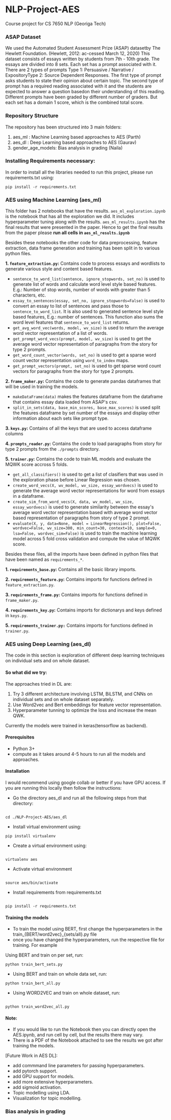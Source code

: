 # NLP-Project-AES
Course project for CS 7650 NLP (Georiga Tech)


### ASAP Dataset

We used the Automated Student Assessment Prize (ASAP) datasetby The Hewlett Foundation.  (Hewlett, 2012:  ac-cessed March 12, 2020) 
This dataset consists of essays written by students from 7th - 10th grade. The essays are divided into 8 sets. Each set has a prompt associated with it. There are 2 types of prompts Type 1: Persuasive / Narrative / ExpositoryType 2: Source Dependent Responses. The first type of prompt asks students to state their opinion about certain topic.  The second type of prompt has a required reading associated with it and the students are expected to answer a question basedon their understanding of this reading. Different prompts have been graded by different number of graders. But each set has a domain 1 score, which is the combined total score.


### Repository Structure

The repository has been structured into 3 main folders:
1. aes_ml : Machine Learning based approaches to AES (Parth)
2. aes_dl : Deep Learning based approaches to AES (Gaurav)
3. gender_age_models: Bias analysis in grading (Naila)


### Installing Requirements necessary:

In order to install all the libraries needed to run this project, please run requirements.txt using:

```
pip install -r requirements.txt

```

### AES using Machine Learning (aes_ml)

This folder has 2 notebooks that have the results. `aes_ml_exploration.ipynb` is the notebook that has all the exploration we did. It includes hyperparameter tuning along with the results. `aes_ml_results.ipynb` has the final results that were presented in the paper. Hence to get the final results from the paper please **run all cells in `aes_ml_results.ipynb`**

Besides these notebooks the other code for data preprocessing, feature extraction, data frame generation and training has been split in to various python files.


**1. `feature_extraction.py`:** Contains code to process essays and wordlists to generate various style and content based features.
- `sentence_to_word_list(sentence, ignore_stopwords, set_no)` is used to generate list of words and calculate word level style based features. E.g.: Number of stop words, number of words with greater than 5 characters, etc.
- `essay_to_sentences(essay, set_no, ignore_stopwords=False)` is used to convert an essay to list of sentences and pass those to `sentence_to_word_list`. It is also used to generated sentence level style based features, E.g.: number of sentences. This function also sums the word level features that `sentence_to_word_list` returns. 
- `get_avg_word_vec(words, model, wv_size)` is used to return the average word vector representation of a list of words. 
- `get_prompt_word_vecs(prompt, model, wv_size)` is used to get the average word vector representation of paragraphs from the story for type 2 prompts. 
- `get_word_count_vector(words, set_no)` is used to get a sparse word count vector representation using `word_to_index` maps.
- `get_prompt_vectors(prompt, set_no)` is used to get sparse word count vectors for paragraphs from the story for type 2 prompts.


**2. `frame_maker.py`:** Contains the code to generate pandas dataframes that will be used in training the models.
- `makeDataFrame(data)` makes the features dataframe from the dataframe that contains essay data loaded from ASAP's csv.
- `split_in_sets(data, base_min_scores, base_max_scores)` is used split the features dataframe by set number of the essays and display other information about each sets like prompt type.


**3. `keys.py`:** Contains of all the keys that are used to access dataframe columns


**4. `prompts_reader.py`:** Contains the code to load paragraphs from story for type 2 prompts from the `./prompts` directory.


**5. `trainer.py`:** Contains the code to train ML models and evaluate the MQWK score accross 5 folds.
- `get_all_classifiers()` is used to get a list of clasifiers that was used in the exploration phase before Linear Regression was chosen.
- `create_word_vecs(X, wv_model, wv_size, essay_wordvecs)` is used to generate the average word vector representations for word from essays in a dataframe.
- `create_sim_from_word_vecs(X, data, wv_model, wv_size, essay_wordvecs)` is used to generate similarity between the essay's average word vector representation based with average word vector based representation of paragraphs from story of type 2 prompt.
- `evaluate(X, y, data=None, model = LinearRegression(), plot=False, wordvec=False, wv_size=300, min_count=30, context=10, sample=0, lsa=False, wordvec_sim=False)` is used to train the machine learning model across 5 fold cross validation and compute the value of MQWK score.

Besides these files, all the imports have been defined in python files that have been named as `requirements_*`. 

**1. `requirements_base.py`:** Contains all the basic library imports.

**2. `requirements_feature.py`:** Contains imports for functions defined in `feature_extraction.py`.

**3. `requirements_frame.py`:** Contains  imports for functions defined in `frame_maker.py`.

**4. `requirements_key.py`:** Contains imports for dictionarys and keys defined in `keys.py`.

**5. `requirements_trainer.py:`** Contains imports for functions defined in `trainer.py`.


###  AES using Deep Learning (aes_dl)

The code in this section is exploration of different deep learning techniques on individual sets and on whole dataset.

 
#### So what did we try:
 
The approaches tried in DL are:
1. Try 3 different architecture involving LSTM, BiLSTM, and CNNs on individual sets and on whole 
dataset separately. 
2. Use Word2vec and Bert embeddings for feature vector representation.
3. Hyperparameter tunning to optimize the loss and increase the mean QWK.
 
Currently the models were trained in keras(tensorflow as backend).

#### Prerequisites

* Python 3+
* compute as it takes around 4-5 hours to run all the models and approaches.


#### Installation

I would recommend using google collab or better if you have GPU access. If you are running this locally then
follow the instructions:

* Go the directory aes_dl and run all the following steps from that directory:

```

cd ./NLP-Project-AES/aes_dl

```

* Install virtual environment using:

```shell script
pip install virtualenv
```

* Create a virtual environment using:

```shell script

virtualenv aes

```

* Activate virtual environment

```shell script

source aes/bin/activate

```

* Install requirements from requirements.txt

```shell script

pip install -r requirements.txt

```

####  Training the models

* To train the model using BERT, first change the hyperparameters in the train_{BERT/word2vec}_{sets/all}.py file
* once you have changed the hyperparameters, run the respective file for training. For example

Using BERT and train on per set, run:

```shell script
python train_bert_sets.py
```  

*  Using BERT and train on whole data set, run:

```shell script
python train_bert_all.py
```  



*  Using WORD2VEC and train on whole dataset, run:

```shell script

python train_word2vec_all.py

```  


#### Note:

* If you would like to run the Notebook then you can directly open the AES.ipynb, and run cell by cell,
but the results there may vary.
* There is a PDF of the Notebook attached to see the results we got after training the models.


[Future Work in AES DL]:

* add commmand line parameters for passing hyperparameters.
* add pytorch support.
* add GPU support for models.
* add more extensive hyperparameters.
* add sigmoid activation.
* Topic modelling using LDA.
* Visualization for topic modelling.



### Bias analysis in grading


